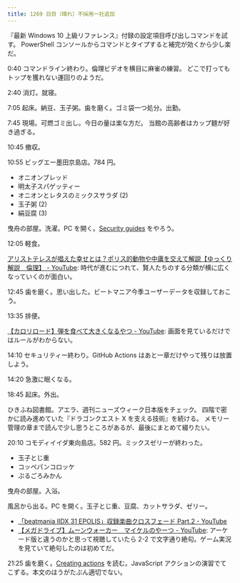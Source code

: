 ```yaml
---
title: 1269 日目（晴れ）不採用一社追加
---
```


『最新 Windows 10 上級リファレンス』付録の設定項目呼び出しコマンドを試す。
PowerShell コンソールからコマンドとタイプすると補完が効くから少し楽だ。

0:40 コマンドライン終わり。倫理ビデオを横目に麻雀の練習。
どこで打ってもトップを獲れない運回りのようだ。

2:40 消灯。就寝。

7:05 起床。納豆、玉子粥。歯を磨く。ゴミ袋一つ処分。出勤。

7:45 現場。可燃ゴミ出し。今日の量は楽な方だ。
当館の高齢者はカップ麺が好き過ぎる。

10:45 撤収。

10:55 ビッグエー墨田京島店。784 円。

* オニオンブレッド
* 明太子スパゲッティー
* オニオンとレタスのミックスサラダ (2)
* 玉子粥 (2)
* 絹豆腐 (3)

曳舟の部屋。洗濯。PC を開く。[Security guides](https://docs.github.com/en/actions/security-guides)
をやろう。

12:05 軽食。

[アリストテレスが唱えた幸せとは？ポリス的動物や中庸を交えて解説【ゆっくり解説　倫理】 - YouTube](https://www.youtube.com/watch?v=kgno4nrIkoI):
時代が進むにつれて、賢人たちのする分類が横に広くなっていくのが面白い。

12:45 歯を磨く。思い出した。ビートマニア今季ユーザーデータを収録しておこう。

13:35 排便。

[【カロリロード】弾を食べて大きくなるやつ - YouTube](https://www.youtube.com/watch?v=M8RsU_wxz6Y):
画面を見ているだけではルールがわからない。

14:10 セキュリティー終わり。GitHub Actions はあと一章だけやって残りは放置しよう。

14:20 急激に眠くなる。

18:45 起床。外出。

ひきふね図書館。アエラ、週刊ニューズウィーク日本版をチェック。
四階で密かに読み進めていた『ドラゴンクエスト X を支える技術』を続ける。
メモリー管理の章まで読んで少し思うところがあるが、最後にまとめて綴りたい。

20:10 コモディイイダ東向島店。582 円。ミックスゼリーが終わった。

* 玉子とじ重
* コッペパンコロッケ
* ぷるごろみかん

曳舟の部屋。入浴。

風呂から出る。PC を開く。玉子とじ重、豆腐、カットサラダ、ゼリー。

* [「beatmania IIDX 31 EPOLIS」収録楽曲クロスフェード Part.2 - YouTube](https://www.youtube.com/watch?v=dTjQexOgPeQ)
* [【メガドライブ】ムーンウォーカー　マイケルのやーつ - YouTube](https://www.youtube.com/watch?v=rKVEc6lCRfw):
  アーケード版と違うのかと思って視聴していたら 2-2 で文字通り絶句。ゲーム実況を見ていて絶句したのは初めてだ。

21:25 歯を磨く。[Creating actions](https://docs.github.com/en/actions/creating-actions)
を読む。JavaScript アクションの演習でてこずる。本文のほうがたぶん適切でない。
